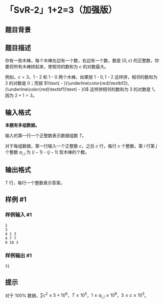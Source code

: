 # 「SvR-2」1+2=3（加强版）

## 题目背景



## 题目描述

你有一些木棒，每个木棒左边有一个数，右边有一个数，数是 $[0,c)$ 的正整数，你要将所有木棒拼起来，使相邻的数和为 $c$ 的对数最大。

例如，$c=3$，$1\text{ - }2$ 和 $1\text{ - }0$ 两个木棒，如果按 $1\text{ - }0,1\text{ - }2$ 这样拼，相邻的数和为 $3$ 的对数是 $0$；而按 $1\text{ - }{\underline\color{red}\textbf2},{\underline\color{red}\textbf1}\text{ - }0$ 这样拼相邻的数和为 $3$ 的对数是 $1$，因为 $2+1=3$。


## 输入格式

**本题有多组数据。**

输入的第一行一个正整数表示数据组数 $T$。

对于每组数据，第一行输入一个正整数 $c$，之后 $c$ 行，每行 $c$ 个整数，第 $i$ 行第 $j$ 个整数 $a_{i,j}$ 为 $(i-1)\text{ - }(j-1)$ 型木棒的个数。

## 输出格式

$T$ 行，每行一个整数表示答案。

## 样例 #1

### 样例输入 #1
```
1
3
4 1 3
4 7 7
9 10 3
```

### 样例输出 #1

```
31
```

## 提示

对于 $100\%$ 数据，$\sum c^2\le5\times10^6$，$T\le10^5$，$1\le a_{i,j}\le10^9$，$3\le c\le10^3$。
